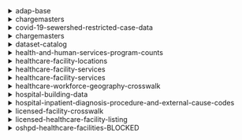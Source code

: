 <details>
<summary>adap-base</summary>

TBD
</details>

<details>
<summary>chargemasters</summary>

TBD
</details>

<details>
<summary>covid-19-sewershed-restricted-case-data</summary>

TBD
</details>

<details>
<summary>chargemasters</summary>

TBD
</details>

<details>
<summary>dataset-catalog</summary>

The dataset-catalog directory includes code to download and import the data. The dataset-catalog-www will
vend it in a simple application. There is a lot of data here but not of it is ... accurate or perhaps up-to-date. There are some datasets in this dataset that are missing web pages or do not seem to exist now. It is, thougn, not very clear.
</details>

<details>
<summary>health-and-human-services-program-counts</summary>

TBD
</details>

<details>
<summary>healthcare-facility-locations</summary>

See https://data.chhs.ca.gov/dataset/healthcare-facility-locations

https://www.cdph.ca.gov/Programs/CHCQ/LCP/Pages/HealthCareFacilities.aspx.
</details>

<details>
<summary>healthcare-facility-services</summary>

TBD
</details>

<details>
<summary>healthcare-facility-services</summary>

TBD
</details>

<details>
<summary>healthcare-workforce-geography-crosswalk</summary>

TBD
</details>

<details>
<summary>hospital-building-data</summary>

Contains construction information for the buildings, includes number of stories, and
building code in effect when built. Includes a "perm_id" assigned as "Facility number
per Facilities Development Division". Will this match up with the "facid" fields in other
datasets? We will see.
</details>

<details>
<summary>hospital-inpatient-diagnosis-procedure-and-external-cause-codes</summary>

TBD
</details>

<details>
<summary>licensed-facility-crosswalk</summary>

TBD
</details>

<details>
<summary>licensed-healthcare-facility-listing</summary>

TBD
</details>

<details>
<summary>oshpd-healthcare-facilities-BLOCKED</summary>

This dataset is marked on the CalHHS Open Data Portal as blocked. No idea why.
<details>

<details>
<summary>primary-care-clinic-annual-utilization-data</summary>

TBD
</details>

<details>
<summary>statewide-death-profiles</summary>

Causes thereof.
</details>

<details>
<summary>wic-authorized-product-list-apl</summary>

TBD
</details>

<details>
<summary>women-infants-and-children-wic-authorized-vendors</summary>

TBD
</details>

<details>
<summary>Glossary</summary>

* ADAP - AIDS Drug Assistance Program
* ACA - Affordable Care Act
* CalFresh
* CalWORKs
* CPS - Child Protective Services
* DDS
* Family PACT
* IHSS
* Medi-Cal
* Medicaid
* SNAP
* TANF
* WIC

</details>


